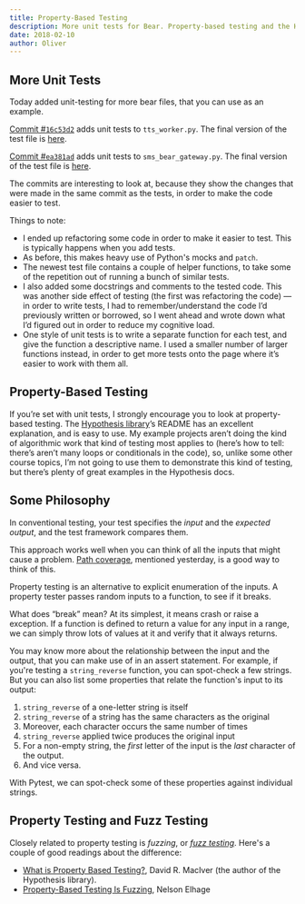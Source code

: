 ```yaml
---
title: Property-Based Testing
description: More unit tests for Bear. Property-based testing and the Hypothesis package. Property-based testing and fuzz testing. 
date: 2018-02-10
author: Oliver
---
```


## More Unit Tests

Today added unit-testing for more bear files, that you can use as an example.

[Commit #`16c53d2`](https://github.com/olinlibrary/bear-as-a-service/commit/16c53d2) adds unit tests to  `tts_worker.py`. The final version of the test file is [here](https://github.com/olinlibrary/bear-as-a-service/blob/master/tests/tts_worker_test.py).

[Commit #`ea381ad`](https://github.com/olinlibrary/bear-as-a-service/commit/ea381ad) adds unit tests to `sms_bear_gateway.py`. The final version of the test file is [here](https://github.com/olinlibrary/bear-as-a-service/blob/master/tests/sms_bear_gateway_test.py).

The commits are interesting to look at, because they show the changes that were made in the same commit as the tests, in order to make the code easier to test.

Things to note:

* I ended up refactoring some code in order to make it easier to test. This is typically happens when you add tests. 
* As before, this makes heavy use of Python's mocks and `patch`.
* The newest test file contains a couple of helper functions, to take some of the repetition out of running a bunch of similar tests.
* I also added some docstrings and comments to the tested code. This was another side effect of testing (the first was refactoring the code) — in order to write tests, I had to remember/understand the code I’d previously written or borrowed, so I went ahead and wrote down what I’d figured out in order to reduce my cognitive load.
* One style of unit tests is to write a separate function for each test, and give the function a descriptive name. I used a smaller number of larger functions instead, in order to get more tests onto the page where it’s easier to work with them all.

## Property-Based Testing

If you’re set with unit tests, I strongly encourage you to look at property-based testing. The [Hypothesis library](https://hypothesis.readthedocs.io/en/latest/index.html)’s README has an excellent explanation, and is easy to use. My example projects aren’t doing the kind of algorithmic work that kind of testing most applies to (here’s how to tell: there’s aren’t many loops or conditionals in the code), so, unlike some other course topics, I’m not going to use them to demonstrate this kind of testing, but there’s plenty of great examples in the Hypothesis docs.

## Some Philosophy

In conventional testing, your test specifies the *input* and the *expected output*, and the test framework compares them.

This approach works well when you can think of all the inputs that might cause a problem. [Path coverage](https://en.wikipedia.org/wiki/Code_coverage#Basic_coverage_criteria), mentioned yesterday, is a good way to think of this.

Property testing is an alternative to explicit enumeration of the inputs. A property tester passes random inputs to a function, to see if it breaks.

What does “break” mean? At its simplest, it means crash or raise a exception. If a function is defined to return a value for any input in a range, we can simply throw lots of values at it and verify that it always returns.

You may know more about the relationship between the input and the output, that you can make use of in an assert statement. For example, if you're testing a `string_reverse` function, you can spot-check a few strings. But you can also list some properties that relate the function's input to its output:

1. `string_reverse` of a one-letter string is itself
2. `string_reverse` of a string has the same characters as the original
3. Moreover, each character occurs the same number of times
4. `string_reverse` applied twice produces the original input
5. For a non-empty string, the *first* letter of the input is the *last* character of the output.
6. And vice versa.

With Pytest, we can spot-check some of these properties against individual strings.

## Property Testing and Fuzz Testing

Closely related to property testing is *fuzzing*, or [*fuzz testing*](https://en.wikipedia.org/wiki/Fuzzing). Here's a couple of good readings about the difference:

* [What is Property Based Testing?](http://hypothesis.works/articles/what-is-property-based-testing/), David R. MacIver (the author of the Hypothesis library).
* [Property-Based Testing Is Fuzzing](https://blog.nelhage.com/post/property-testing-is-fuzzing/), Nelson Elhage

